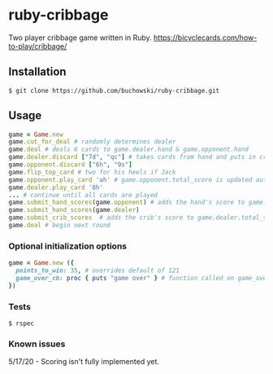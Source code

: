 # ruby-cribbage
Two player cribbage game written in Ruby. https://bicyclecards.com/how-to-play/cribbage/
 
## Installation
`$ git clone https://github.com/buchowski/ruby-cribbage.git`
## Usage
```ruby
game = Game.new
game.cut_for_deal # randomly determines dealer
game.deal # deals 6 cards to game.dealer.hand & game.opponent.hand
game.dealer.discard ["7d", "qc"] # takes cards from hand and puts in crib
game.opponent.discard ["6h", "9s"]
game.flip_top_card # two for his heels if Jack
game.opponent.play_card 'ah' # game.opponent.total_score is updated automatically
game.dealer.play_card '8h'
... # continue until all cards are played
game.submit_hand_scores(game.opponent) # adds the hand's score to game.opponent.total_score
game.submit_hand_scores(game.dealer)
game.submit_crib_scores  # adds the crib's score to game.dealer.total_score
game.deal # begin next round
```
### Optional initialization options
```ruby
game = Game.new ({
  points_to_win: 35, # overrides default of 121
  game_over_cb: proc { puts "game over" } # function called on game_over
})
```
### Tests
`$ rspec`
### Known issues
5/17/20 - Scoring isn't fully implemented yet.
